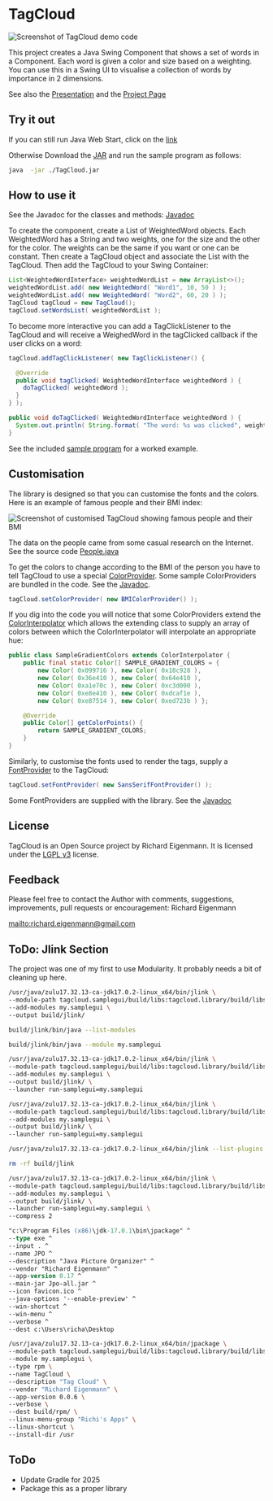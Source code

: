 # TagCloud

![Screenshot of TagCloud demo code](http://richardeigenmann.github.io/TagCloud/images/Screenshot1.png)

This project creates a Java Swing Component that shows a set of words in a Component. Each word is given a color and size based on a weighting. You can use this in a Swing UI to visualise a collection of words by importance in 2 dimensions.

See also the [Presentation](http://richardeigenmann.github.io/TagCloud/presentation.html) and the [Project Page](http://richardeigenmann.github.io/TagCloud)

## Try it out

If you can still run Java Web Start, click on the  [link](http://richardeigenmann.github.io/TagCloud/TagCloud.jnlp)

Otherwise Download the [JAR](https://github.com/richardeigenmann/TagCloud/raw/refs/heads/gh-pages/TagCloud.jar) and run the sample program as follows:

```Bash
java  -jar ./TagCloud.jar
```

## How to use it

See the Javadoc for the classes and methods: [Javadoc](http://richardeigenmann.github.io/TagCloud/javadoc)

To create the component, create a List of WeightedWord objects. Each WeightedWord has a String and two weights, one for the size and the other for the color. The weights can be the same if you want or one can be constant. Then create a TagCloud object and associate the List<WeighetdWord> with the TagCloud.
Then add the TagCloud to your Swing Container:

```Java
List<WeightedWordInterface> weightedWordList = new ArrayList<>();
weightedWordList.add( new WeightedWord( "Word1", 10, 50 ) );
weightedWordList.add( new WeightedWord( "Word2", 60, 20 ) );
TagCloud tagCloud = new TagCloud();
tagCloud.setWordsList( weightedWordList );
```

To become more interactive you can add a TagClickListener to the TagCloud and will receive a WeighedWord in the tagClicked callback if the user clicks on a word:

```Java
tagCloud.addTagClickListener( new TagClickListener() {

  @Override
  public void tagClicked( WeightedWordInterface weightedWord ) {
    doTagClicked( weightedWord );
  }
} );

public void doTagClicked( WeightedWordInterface weightedWord ) {
  System.out.println( String.format( "The word: %s was clicked", weightedWord.getWord() ) );
}
```

See the included [sample program](https://github.com/richardeigenmann/TagCloud/blob/master/src/main/java/org/TagCloud/Sample/SampleTagCloud.java) for a worked example.

## Customisation

The library is designed so that you can customise the fonts and the colors. Here is an example of famous people and their BMI index:

![Screenshot of customised TagCloud showing famous people and their BMI](http://richardeigenmann.github.io/TagCloud/images/Screenshot2.png)

The data on the people came from some casual research on the Internet. See the source code [People.java](https://github.com/richardeigenmann/TagCloud/blob/master/src/main/java/org/TagCloud/Sample/People.java)

To get the colors to change according to the BMI of the person you have to tell TagCloud to use a special [ColorProvider](http://richardeigenmann.github.io/TagCloud/javadoc/org/TagCloud/ColorProvider.html). Some sample ColorProviders are bundled in the code. See the [Javadoc](http://richardeigenmann.github.io/TagCloud/javadoc/org/TagCloud/ColorProviders/package-summary.html).

```Java
tagCloud.setColorProvider( new BMIColorProvider() );
```

If you dig into the code you will notice that some ColorProviders extend the [ColorInterpolator](http://richardeigenmann.github.io/TagCloud/javadoc/org/TagCloud/ColorInterpolator.html) which allows the extending class to supply an array of colors between which the ColorInterpolator will interpolate an appropriate hue:

```Java
public class SampleGradientColors extends ColorInterpolator {
    public final static Color[] SAMPLE_GRADIENT_COLORS = { 
        new Color( 0x099716 ), new Color( 0x18c928 ),
        new Color( 0x36e410 ), new Color( 0x64e410 ), 
        new Color( 0xa1e70c ), new Color( 0xc3d000 ), 
        new Color( 0xe8e410 ), new Color( 0xdcaf1e ),
        new Color( 0xe87514 ), new Color( 0xed723b ) };

    @Override
    public Color[] getColorPoints() {
        return SAMPLE_GRADIENT_COLORS;
    }
}
```

Similarly, to customise the fonts used to render the tags, supply a [FontProvider](http://richardeigenmann.github.io/TagCloud/javadoc/org/TagCloud/FontProvider.html) to the TagCloud:

```Java
tagCloud.setFontProvider( new SansSerifFontProvider() );
```

Some FontProviders are supplied with the library. See the [Javadoc](http://richardeigenmann.github.io/TagCloud/javadoc/org/TagCloud/FontProviders/package-summary.html)

## License

TagCloud is an Open Source project by Richard Eigenmann.
It is licensed under the <a href="https://github.com/richardeigenmann/TagCloud/blob/master/license.txt">LGPL v3</a> license.

## Feedback

Please feel free to contact the Author with comments, suggestions, improvements, pull requests or encouragement:
Richard Eigenmann

<mailto:richard.eigenmann@gmail.com>

## ToDo: Jlink Section

The project was one of my first to use Modularity. It probably needs a bit of cleaning up here.

```Bash
/usr/java/zulu17.32.13-ca-jdk17.0.2-linux_x64/bin/jlink \
--module-path tagcloud.samplegui/build/libs:tagcloud.library/build/libs \
--add-modules my.samplegui \
--output build/jlink/

build/jlink/bin/java --list-modules

build/jlink/bin/java --module my.samplegui

/usr/java/zulu17.32.13-ca-jdk17.0.2-linux_x64/bin/jlink \
--module-path tagcloud.samplegui/build/libs:tagcloud.library/build/libs \
--add-modules my.samplegui \
--output build/jlink/ \
--launcher run-samplegui=my.samplegui

/usr/java/zulu17.32.13-ca-jdk17.0.2-linux_x64/bin/jlink \
--module-path tagcloud.samplegui/build/libs:tagcloud.library/build/libs \
--add-modules my.samplegui \
--output build/jlink/ \
--launcher run-samplegui=my.samplegui

/usr/java/zulu17.32.13-ca-jdk17.0.2-linux_x64/bin/jlink --list-plugins

rm -rf build/jlink

/usr/java/zulu17.32.13-ca-jdk17.0.2-linux_x64/bin/jlink \
--module-path tagcloud.samplegui/build/libs:tagcloud.library/build/libs \
--add-modules my.samplegui \
--output build/jlink/ \
--launcher run-samplegui=my.samplegui \
--compress 2
```

```ps
"c:\Program Files (x86)\jdk-17.0.1\bin\jpackage" ^
--type exe ^
--input . ^
--name JPO ^
--description "Java Picture Organizer" ^
--vendor "Richard Eigenmann" ^
--app-version 0.17 ^
--main-jar Jpo-all.jar ^
--icon favicon.ico ^
--java-options '--enable-preview' ^
--win-shortcut ^
--win-menu ^
--verbose ^
--dest c:\Users\richa\Desktop
```

```bash
/usr/java/zulu17.32.13-ca-jdk17.0.2-linux_x64/bin/jpackage \
--module-path tagcloud.samplegui/build/libs:tagcloud.library/build/libs \
--module my.samplegui \
--type rpm \
--name TagCloud \
--description "Tag Cloud" \
--vendor "Richard Eigenmann" \
--app-version 0.0.6 \
--verbose \
--dest build/rpm/ \
--linux-menu-group "Richi's Apps" \
--linux-shortcut \
--install-dir /usr
```

## ToDo

- Update Gradle for 2025
- Package this as a proper library